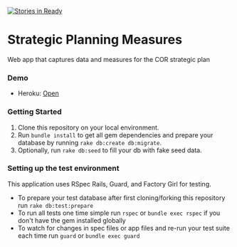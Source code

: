 [![Stories in Ready](https://badge.waffle.io/david-meza/strategic-planning-measures.png?label=ready&title=Ready)](https://waffle.io/david-meza/strategic-planning-measures)

# Strategic Planning Measures

Web app that captures data and measures for the COR strategic plan

### Demo

* Heroku: [Open](https://strategic-planning.herokuapp.com/)

### Getting Started

1. Clone this repository on your local environment. 
2. Run `bundle install` to get all gem dependencies and prepare your database by running `rake db:create db:migrate`.
3. Optionally, run `rake db:seed` to fill your db with fake seed data.

### Setting up the test environment

This application uses RSpec Rails, Guard, and Factory Girl for testing.

* To prepare your test database after first cloning/forking this repository run `rake db:test:prepare`
* To run all tests one time simple run `rspec` or `bundle exec rspec` if you don't have the gem installed globally
* To watch for changes in spec files or app files and re-run your test suite each time run `guard` or `bundle exec guard`




